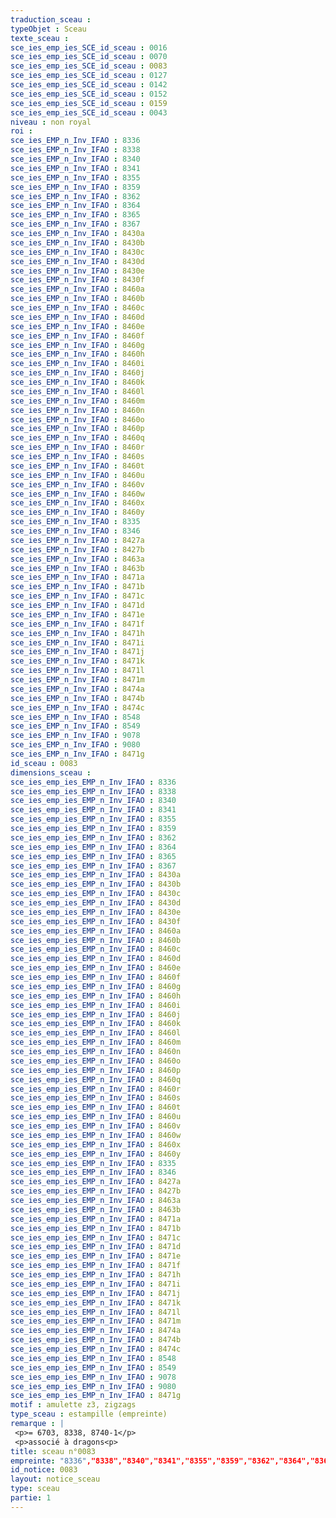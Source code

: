 ```yaml
---
traduction_sceau : 
typeObjet : Sceau
texte_sceau : 
sce_ies_emp_ies_SCE_id_sceau : 0016
sce_ies_emp_ies_SCE_id_sceau : 0070
sce_ies_emp_ies_SCE_id_sceau : 0083
sce_ies_emp_ies_SCE_id_sceau : 0127
sce_ies_emp_ies_SCE_id_sceau : 0142
sce_ies_emp_ies_SCE_id_sceau : 0152
sce_ies_emp_ies_SCE_id_sceau : 0159
sce_ies_emp_ies_SCE_id_sceau : 0043
niveau : non royal
roi : 
sce_ies_EMP_n_Inv_IFAO : 8336
sce_ies_EMP_n_Inv_IFAO : 8338
sce_ies_EMP_n_Inv_IFAO : 8340
sce_ies_EMP_n_Inv_IFAO : 8341
sce_ies_EMP_n_Inv_IFAO : 8355
sce_ies_EMP_n_Inv_IFAO : 8359
sce_ies_EMP_n_Inv_IFAO : 8362
sce_ies_EMP_n_Inv_IFAO : 8364
sce_ies_EMP_n_Inv_IFAO : 8365
sce_ies_EMP_n_Inv_IFAO : 8367
sce_ies_EMP_n_Inv_IFAO : 8430a
sce_ies_EMP_n_Inv_IFAO : 8430b
sce_ies_EMP_n_Inv_IFAO : 8430c
sce_ies_EMP_n_Inv_IFAO : 8430d
sce_ies_EMP_n_Inv_IFAO : 8430e
sce_ies_EMP_n_Inv_IFAO : 8430f
sce_ies_EMP_n_Inv_IFAO : 8460a
sce_ies_EMP_n_Inv_IFAO : 8460b
sce_ies_EMP_n_Inv_IFAO : 8460c
sce_ies_EMP_n_Inv_IFAO : 8460d
sce_ies_EMP_n_Inv_IFAO : 8460e
sce_ies_EMP_n_Inv_IFAO : 8460f
sce_ies_EMP_n_Inv_IFAO : 8460g
sce_ies_EMP_n_Inv_IFAO : 8460h
sce_ies_EMP_n_Inv_IFAO : 8460i
sce_ies_EMP_n_Inv_IFAO : 8460j
sce_ies_EMP_n_Inv_IFAO : 8460k
sce_ies_EMP_n_Inv_IFAO : 8460l
sce_ies_EMP_n_Inv_IFAO : 8460m
sce_ies_EMP_n_Inv_IFAO : 8460n
sce_ies_EMP_n_Inv_IFAO : 8460o
sce_ies_EMP_n_Inv_IFAO : 8460p
sce_ies_EMP_n_Inv_IFAO : 8460q
sce_ies_EMP_n_Inv_IFAO : 8460r
sce_ies_EMP_n_Inv_IFAO : 8460s
sce_ies_EMP_n_Inv_IFAO : 8460t
sce_ies_EMP_n_Inv_IFAO : 8460u
sce_ies_EMP_n_Inv_IFAO : 8460v
sce_ies_EMP_n_Inv_IFAO : 8460w
sce_ies_EMP_n_Inv_IFAO : 8460x
sce_ies_EMP_n_Inv_IFAO : 8460y
sce_ies_EMP_n_Inv_IFAO : 8335
sce_ies_EMP_n_Inv_IFAO : 8346
sce_ies_EMP_n_Inv_IFAO : 8427a
sce_ies_EMP_n_Inv_IFAO : 8427b
sce_ies_EMP_n_Inv_IFAO : 8463a
sce_ies_EMP_n_Inv_IFAO : 8463b
sce_ies_EMP_n_Inv_IFAO : 8471a
sce_ies_EMP_n_Inv_IFAO : 8471b
sce_ies_EMP_n_Inv_IFAO : 8471c
sce_ies_EMP_n_Inv_IFAO : 8471d
sce_ies_EMP_n_Inv_IFAO : 8471e
sce_ies_EMP_n_Inv_IFAO : 8471f
sce_ies_EMP_n_Inv_IFAO : 8471h
sce_ies_EMP_n_Inv_IFAO : 8471i
sce_ies_EMP_n_Inv_IFAO : 8471j
sce_ies_EMP_n_Inv_IFAO : 8471k
sce_ies_EMP_n_Inv_IFAO : 8471l
sce_ies_EMP_n_Inv_IFAO : 8471m
sce_ies_EMP_n_Inv_IFAO : 8474a
sce_ies_EMP_n_Inv_IFAO : 8474b
sce_ies_EMP_n_Inv_IFAO : 8474c
sce_ies_EMP_n_Inv_IFAO : 8548
sce_ies_EMP_n_Inv_IFAO : 8549
sce_ies_EMP_n_Inv_IFAO : 9078
sce_ies_EMP_n_Inv_IFAO : 9080
sce_ies_EMP_n_Inv_IFAO : 8471g
id_sceau : 0083
dimensions_sceau : 
sce_ies_emp_ies_EMP_n_Inv_IFAO : 8336
sce_ies_emp_ies_EMP_n_Inv_IFAO : 8338
sce_ies_emp_ies_EMP_n_Inv_IFAO : 8340
sce_ies_emp_ies_EMP_n_Inv_IFAO : 8341
sce_ies_emp_ies_EMP_n_Inv_IFAO : 8355
sce_ies_emp_ies_EMP_n_Inv_IFAO : 8359
sce_ies_emp_ies_EMP_n_Inv_IFAO : 8362
sce_ies_emp_ies_EMP_n_Inv_IFAO : 8364
sce_ies_emp_ies_EMP_n_Inv_IFAO : 8365
sce_ies_emp_ies_EMP_n_Inv_IFAO : 8367
sce_ies_emp_ies_EMP_n_Inv_IFAO : 8430a
sce_ies_emp_ies_EMP_n_Inv_IFAO : 8430b
sce_ies_emp_ies_EMP_n_Inv_IFAO : 8430c
sce_ies_emp_ies_EMP_n_Inv_IFAO : 8430d
sce_ies_emp_ies_EMP_n_Inv_IFAO : 8430e
sce_ies_emp_ies_EMP_n_Inv_IFAO : 8430f
sce_ies_emp_ies_EMP_n_Inv_IFAO : 8460a
sce_ies_emp_ies_EMP_n_Inv_IFAO : 8460b
sce_ies_emp_ies_EMP_n_Inv_IFAO : 8460c
sce_ies_emp_ies_EMP_n_Inv_IFAO : 8460d
sce_ies_emp_ies_EMP_n_Inv_IFAO : 8460e
sce_ies_emp_ies_EMP_n_Inv_IFAO : 8460f
sce_ies_emp_ies_EMP_n_Inv_IFAO : 8460g
sce_ies_emp_ies_EMP_n_Inv_IFAO : 8460h
sce_ies_emp_ies_EMP_n_Inv_IFAO : 8460i
sce_ies_emp_ies_EMP_n_Inv_IFAO : 8460j
sce_ies_emp_ies_EMP_n_Inv_IFAO : 8460k
sce_ies_emp_ies_EMP_n_Inv_IFAO : 8460l
sce_ies_emp_ies_EMP_n_Inv_IFAO : 8460m
sce_ies_emp_ies_EMP_n_Inv_IFAO : 8460n
sce_ies_emp_ies_EMP_n_Inv_IFAO : 8460o
sce_ies_emp_ies_EMP_n_Inv_IFAO : 8460p
sce_ies_emp_ies_EMP_n_Inv_IFAO : 8460q
sce_ies_emp_ies_EMP_n_Inv_IFAO : 8460r
sce_ies_emp_ies_EMP_n_Inv_IFAO : 8460s
sce_ies_emp_ies_EMP_n_Inv_IFAO : 8460t
sce_ies_emp_ies_EMP_n_Inv_IFAO : 8460u
sce_ies_emp_ies_EMP_n_Inv_IFAO : 8460v
sce_ies_emp_ies_EMP_n_Inv_IFAO : 8460w
sce_ies_emp_ies_EMP_n_Inv_IFAO : 8460x
sce_ies_emp_ies_EMP_n_Inv_IFAO : 8460y
sce_ies_emp_ies_EMP_n_Inv_IFAO : 8335
sce_ies_emp_ies_EMP_n_Inv_IFAO : 8346
sce_ies_emp_ies_EMP_n_Inv_IFAO : 8427a
sce_ies_emp_ies_EMP_n_Inv_IFAO : 8427b
sce_ies_emp_ies_EMP_n_Inv_IFAO : 8463a
sce_ies_emp_ies_EMP_n_Inv_IFAO : 8463b
sce_ies_emp_ies_EMP_n_Inv_IFAO : 8471a
sce_ies_emp_ies_EMP_n_Inv_IFAO : 8471b
sce_ies_emp_ies_EMP_n_Inv_IFAO : 8471c
sce_ies_emp_ies_EMP_n_Inv_IFAO : 8471d
sce_ies_emp_ies_EMP_n_Inv_IFAO : 8471e
sce_ies_emp_ies_EMP_n_Inv_IFAO : 8471f
sce_ies_emp_ies_EMP_n_Inv_IFAO : 8471h
sce_ies_emp_ies_EMP_n_Inv_IFAO : 8471i
sce_ies_emp_ies_EMP_n_Inv_IFAO : 8471j
sce_ies_emp_ies_EMP_n_Inv_IFAO : 8471k
sce_ies_emp_ies_EMP_n_Inv_IFAO : 8471l
sce_ies_emp_ies_EMP_n_Inv_IFAO : 8471m
sce_ies_emp_ies_EMP_n_Inv_IFAO : 8474a
sce_ies_emp_ies_EMP_n_Inv_IFAO : 8474b
sce_ies_emp_ies_EMP_n_Inv_IFAO : 8474c
sce_ies_emp_ies_EMP_n_Inv_IFAO : 8548
sce_ies_emp_ies_EMP_n_Inv_IFAO : 8549
sce_ies_emp_ies_EMP_n_Inv_IFAO : 9078
sce_ies_emp_ies_EMP_n_Inv_IFAO : 9080
sce_ies_emp_ies_EMP_n_Inv_IFAO : 8471g
motif : amulette z3, zigzags
type_sceau : estampille (empreinte)
remarque : |
 <p>= 6703, 8338, 8740-1</p>
 <p>associé à dragons<p>
title: sceau n°0083
empreinte: "8336","8338","8340","8341","8355","8359","8362","8364","8365","8367","8430a","8430b","8430c","8430d","8430e","8430f","8460a","8460b","8460c","8460d","8460e","8460f","8460g","8460h","8460i","8460j","8460k","8460l","8460m","8460n","8460o","8460p","8460q","8460r","8460s","8460t","8460u","8460v","8460w","8460x","8460y","8335","8346","8427a","8427b","8463a","8463b","8471a","8471b","8471c","8471d","8471e","8471f","8471h","8471i","8471j","8471k","8471l","8471m","8474a","8474b","8474c","8548","8549","9078","9080","8471g"
id_notice: 0083
layout: notice_sceau
type: sceau
partie: 1
---
```

